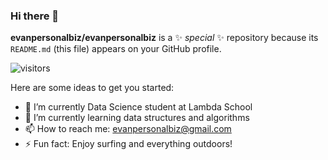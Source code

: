 ### Hi there 👋

**evanpersonalbiz/evanpersonalbiz** is a ✨ _special_ ✨ repository because its `README.md` (this file) appears on your GitHub profile.

![visitors](https://visitor-badge.glitch.me/badge?page_id=page.id)

Here are some ideas to get you started:

- 🔭 I’m currently Data Science student at Lambda School
- 🌱 I’m currently learning data structures and algorithms
- 📫 How to reach me: evanpersonalbiz@gmail.com
- ⚡ Fun fact: Enjoy surfing and everything outdoors!

